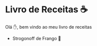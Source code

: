 # Livro de Receitas ☕ 

  Olá ✋, bem vindo ao meu livro de receitas 
  
  - Strogonoff de Frango 🐔



